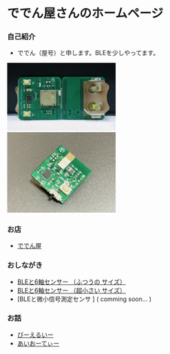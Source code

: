 

# ででん屋さんのホームページ

### 自己紹介
- ででん（屋号）と申します。BLEを少しやってます。  
<img width="50%" alt ="ty52832axis6.jpg" src="images/ty52832axis6.jpg">  
<img width="50%" alt ="ty52832axis6_ultrasmall.jpg" src="images/IMG_8926.jpg">  

### お店
  - [ででん屋](https://dedendendede.base.shop/)  

### おしながき
  - [BLEと6軸センサー （ふつうの サイズ）](https://www.chocbanana.com/ty52832axis6)  
  - [BLEと6軸センサー （超小さい サイズ）](https://www.chocbanana.com/ty52832axis6_ultrasmall)  
  - [BLEと微小信号測定センサ ] ( comming soon... )  


### お話
  - [びーえるいー](https://www.chocbanana.com/ble)
  - [あいおーてぃー](https://www.chocbanana.com/nrf91)

